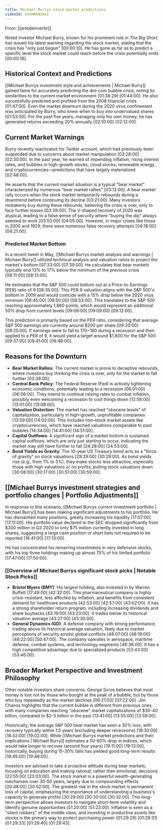 ```yaml
---
title: Michael Burrys stock market predictions
videoId: UvUHRKNJAeI
---
```


From: [[artedeinvertir]] <br/> 

Noted investor Michael Burry, known for his prominent role in *The Big Short*, has issued his latest warning regarding the stock market, stating that the crisis has "only just begun" <a class="yt-timestamp" data-t="00:00:10">[00:00:10]</a>. He has gone as far as to predict a specific level the stock market could reach before the crisis potentially ends <a class="yt-timestamp" data-t="00:00:16">[00:00:16]</a>.

## Historical Context and Predictions

[[Michael Burrys investment style and achievements | Michael Burry]] gained fame for accurately predicting the dot-com bubble crisis, noting its similarities to the current market environment <a class="yt-timestamp" data-t="01:38:29">[01:38:29]</a> <a class="yt-timestamp" data-t="01:44:00">[01:44:00]</a>. He also successfully predicted and profited from the 2008 financial crisis <a class="yt-timestamp" data-t="01:47:00">[01:47:00]</a>. Even the market downturn during the 2020 virus confinement was anticipated by Burry, who knew when to buy into undervalued shares <a class="yt-timestamp" data-t="01:53:00">[01:53:00]</a>. For the past five years, managing only his own money, he has generated returns exceeding 20% annually <a class="yt-timestamp" data-t="02:10:00">[02:10:00]</a> <a class="yt-timestamp" data-t="02:12:00">[02:12:00]</a>.

## Current Market Warnings

Burry recently reactivated his Twitter account, which had previously been suspended due to concerns about market manipulation <a class="yt-timestamp" data-t="02:28:00">[02:28:00]</a> <a class="yt-timestamp" data-t="02:30:00">[02:30:00]</a>. In the past year, he warned of impending inflation, rising interest rates, and bubbles in high-growth stocks, cloud stocks, renewable energy, and cryptocurrencies—predictions that have largely materialized <a class="yt-timestamp" data-t="02:48:00">[02:48:00]</a>.

He asserts that the current market situation is a typical "bear market" characterized by numerous "bear market rallies" <a class="yt-timestamp" data-t="03:12:00">[03:12:00]</a>. A bear market rally occurs when the stock market temporarily rebounds during a downtrend before continuing its decline <a class="yt-timestamp" data-t="03:21:00">[03:21:00]</a>. Many investors mistakenly buy during these rebounds, believing the crisis is over, only to face further losses <a class="yt-timestamp" data-t="03:39:00">[03:39:00]</a>. The V-shaped recovery of 2020 was atypical, leading to a false sense of security where "buying the dip" always seemed to work <a class="yt-timestamp" data-t="03:53:00">[03:53:00]</a> <a class="yt-timestamp" data-t="04:05:00">[04:05:00]</a>. However, in major crises like those in 2000 and 1929, there were numerous false recovery attempts <a class="yt-timestamp" data-t="04:18:00">[04:18:00]</a> <a class="yt-timestamp" data-t="04:21:00">[04:21:00]</a>.

### Predicted Market Bottom

In a recent tweet in May, [[Michael Burrys market analysis and warnings | Michael Burry]] utilized technical analysis and valuation ratios to project the market's bottom <a class="yt-timestamp" data-t="07:33:00">[07:33:00]</a> <a class="yt-timestamp" data-t="07:39:00">[07:39:00]</a>. He calculates that bear markets typically end 13% to 17% below the minimum of the previous crisis <a class="yt-timestamp" data-t="08:11:00">[08:11:00]</a> <a class="yt-timestamp" data-t="08:13:00">[08:13:00]</a>.

He estimates that the S&P 500 could bottom out at a Price-to-Earnings (PER) ratio of 9 <a class="yt-timestamp" data-t="08:35:00">[08:35:00]</a>. This PER 9 valuation aligns with the S&P 500's bottom in 2009 and would coincide with a 15% drop below the 2020 virus minimum <a class="yt-timestamp" data-t="08:45:00">[08:45:00]</a> <a class="yt-timestamp" data-t="08:50:00">[08:50:00]</a> <a class="yt-timestamp" data-t="08:53:00">[08:53:00]</a>. This translates to the S&P 500 reaching approximately 1,860 points, which would represent an additional 50% drop from current levels <a class="yt-timestamp" data-t="09:06:00">[09:06:00]</a> <a class="yt-timestamp" data-t="09:09:00">[09:09:00]</a> <a class="yt-timestamp" data-t="09:12:00">[09:12:00]</a>.

This prediction is primarily based on the PER ratio, considering that average S&P 500 earnings are currently around $200 per share <a class="yt-timestamp" data-t="09:20:00">[09:20:00]</a> <a class="yt-timestamp" data-t="09:25:00">[09:25:00]</a>. If earnings were to fall to $170-$160 during a recession and then applied to a PER of 9, it would yield a target around $1,800 for the S&P 500 <a class="yt-timestamp" data-t="09:37:00">[09:37:00]</a> <a class="yt-timestamp" data-t="09:41:00">[09:41:00]</a> <a class="yt-timestamp" data-t="09:48:00">[09:48:00]</a>.

## Reasons for the Downturn

*   **Bear Market Rallies**: The current market is prone to deceptive rebounds, where investors buy thinking the crisis is over, only for the market to fall further <a class="yt-timestamp" data-t="03:39:00">[03:39:00]</a>.
*   **Central Bank Policy**: The Federal Reserve (Fed) is actively tightening economic conditions, potentially leading to a recession <a class="yt-timestamp" data-t="06:01:00">[06:01:00]</a> <a class="yt-timestamp" data-t="06:06:00">[06:06:00]</a>. They intend to continue raising rates to combat inflation, possibly even welcoming a recession to cool things down <a class="yt-timestamp" data-t="12:58:00">[12:58:00]</a> <a class="yt-timestamp" data-t="13:01:00">[13:01:00]</a> <a class="yt-timestamp" data-t="13:08:00">[13:08:00]</a>.
*   **Valuation Distortion**: The market has reached "obscene levels" of capitalization, particularly in high-growth, unprofitable companies <a class="yt-timestamp" data-t="13:59:00">[13:59:00]</a> <a class="yt-timestamp" data-t="14:02:00">[14:02:00]</a>. This includes non-stock market assets like cryptocurrencies, which have reached valuations comparable to past bubbles <a class="yt-timestamp" data-t="14:34:00">[14:34:00]</a> <a class="yt-timestamp" data-t="14:41:00">[14:41:00]</a> <a class="yt-timestamp" data-t="14:51:00">[14:51:00]</a>.
*   **Capital Outflows**: A significant sign of a market bottom is sustained capital outflows, which are only just starting to occur, indicating the market may still have further to fall <a class="yt-timestamp" data-t="24:28:00">[24:28:00]</a> <a class="yt-timestamp" data-t="24:53:00">[24:53:00]</a>.
*   **Bond Yields as Gravity**: The 10-year US Treasury bond acts as a "force of gravity" on stock valuations <a class="yt-timestamp" data-t="29:29:00">[29:29:00]</a> <a class="yt-timestamp" data-t="30:29:00">[30:29:00]</a>. As bond yields rise (e.g., from 1% to 3%), they make stocks less attractive, especially those with high valuations or no profits, pulling stock valuations down <a class="yt-timestamp" data-t="30:08:00">[30:08:00]</a> <a class="yt-timestamp" data-t="30:17:00">[30:17:00]</a> <a class="yt-timestamp" data-t="30:51:00">[30:51:00]</a> <a class="yt-timestamp" data-t="30:59:00">[30:59:00]</a>.

## [[Michael Burrys investment strategies and portfolio changes | Portfolio Adjustments]]

In response to this scenario, [[Michael Burrys current investment portfolio | Michael Burry]] has been making significant adjustments to his portfolio. He has dismantled many positions, greatly increasing his liquidity <a class="yt-timestamp" data-t="17:07:00">[17:07:00]</a> <a class="yt-timestamp" data-t="17:11:00">[17:11:00]</a>. His portfolio value declared to the SEC dropped significantly from $300 million in Q3 2020 to only $75 million currently invested in long shares, suggesting a large cash position or short bets not required to be reported <a class="yt-timestamp" data-t="16:41:00">[16:41:00]</a> <a class="yt-timestamp" data-t="17:13:00">[17:13:00]</a>.

He has concentrated his remaining investments in very defensive stocks, with his top three holdings making up almost 75% of his limited portfolio <a class="yt-timestamp" data-t="17:47:00">[17:47:00]</a> <a class="yt-timestamp" data-t="17:50:00">[17:50:00]</a>.

### [[Overview of Michael Burrys significant stock picks | Notable Stock Picks]]

*   **Bristol Myers (BMY)**: His largest holding, also invested in by Warren Buffett <a class="yt-timestamp" data-t="17:49:00">[17:49:00]</a> <a class="yt-timestamp" data-t="42:32:00">[42:32:00]</a>. This pharmaceutical company is highly crisis-resistant, less affected by inflation, and benefits from consistent demand for healthcare products <a class="yt-timestamp" data-t="42:53:00">[42:53:00]</a> <a class="yt-timestamp" data-t="42:57:00">[42:57:00]</a> <a class="yt-timestamp" data-t="43:02:00">[43:02:00]</a>. It has a strong shareholder return program, including increasing dividends and share buybacks <a class="yt-timestamp" data-t="43:19:00">[43:19:00]</a> <a class="yt-timestamp" data-t="43:23:00">[43:23:00]</a>. It trades below its historical valuation average <a class="yt-timestamp" data-t="43:27:00">[43:27:00]</a> <a class="yt-timestamp" data-t="43:30:00">[43:30:00]</a>.
*   **General Dynamics (GD)**: A defense company with strong performance, trading above its historical average valuation, likely due to market perceptions of security amidst global conflicts <a class="yt-timestamp" data-t="48:07:00">[48:07:00]</a> <a class="yt-timestamp" data-t="48:19:00">[48:19:00]</a> <a class="yt-timestamp" data-t="48:22:00">[48:22:00]</a> <a class="yt-timestamp" data-t="50:47:00">[50:47:00]</a>. The company operates in aerospace, maritime defense, combat systems, and technology segments <a class="yt-timestamp" data-t="48:36:00">[48:36:00]</a>. It has a high competitive advantage due to specialized products <a class="yt-timestamp" data-t="53:43:00">[53:43:00]</a> <a class="yt-timestamp" data-t="53:46:00">[53:46:00]</a>.

## Broader Market Perspective and Investment Philosophy

Other notable investors share concerns. George Soros believes that most money is lost not by those who bought at the peak of a bubble, but by those who buy repeatedly as the market declines <a class="yt-timestamp" data-t="06:21:00">[06:21:00]</a> <a class="yt-timestamp" data-t="07:22:00">[07:22:00]</a>. Jim Chanos highlights that the current bubble is different from previous ones, with many companies reaching "obscene" market capitalizations of $30-40 billion, compared to $2-5 billion in the past <a class="yt-timestamp" data-t="13:41:00">[13:41:00]</a> <a class="yt-timestamp" data-t="13:55:00">[13:55:00]</a> <a class="yt-timestamp" data-t="13:59:00">[13:59:00]</a>.

Historically, the average S&P 500 bear market has seen a 30% loss, with recovery typically within 1.5 years (excluding deeper recessions) <a class="yt-timestamp" data-t="18:30:00">[18:30:00]</a> <a class="yt-timestamp" data-t="18:32:00">[18:32:00]</a> <a class="yt-timestamp" data-t="19:02:00">[19:02:00]</a>. While [[Michael Burrys market predictions and their implications | Michael Burry]] estimates a 50-60% drop in indices, which would take longer to recover (around four years) <a class="yt-timestamp" data-t="19:11:00">[19:11:00]</a> <a class="yt-timestamp" data-t="19:13:00">[19:13:00]</a>, historically, buying during 15-30% falls has yielded good long-term results <a class="yt-timestamp" data-t="19:45:00">[19:45:00]</a> <a class="yt-timestamp" data-t="19:48:00">[19:48:00]</a>.

Investors are advised to take a proactive attitude during bear markets, focusing on education and making rational, rather than emotional, decisions <a class="yt-timestamp" data-t="22:55:00">[22:55:00]</a> <a class="yt-timestamp" data-t="23:03:00">[23:03:00]</a>. The stock market is a powerful wealth-generating mechanism over 30-50 years, largely due to compounding effects <a class="yt-timestamp" data-t="20:48:00">[20:48:00]</a> <a class="yt-timestamp" data-t="20:52:00">[20:52:00]</a>. The greatest risk in the stock market is permanent loss of capital, emphasizing the importance of understanding a business's capacity to generate profits <a class="yt-timestamp" data-t="30:29:00">[30:29:00]</a> <a class="yt-timestamp" data-t="30:30:00">[30:30:00]</a> <a class="yt-timestamp" data-t="30:32:00">[30:32:00]</a>. This long-term perspective allows investors to navigate short-term volatility and identify genuine opportunities <a class="yt-timestamp" data-t="51:20:00">[51:20:00]</a> <a class="yt-timestamp" data-t="51:23:00">[51:23:00]</a>. Inflation is seen as a "silent robbery" of the middle class, and investing in productive assets like stocks is the primary way to protect purchasing power <a class="yt-timestamp" data-t="01:29:29">[01:29:29]</a> <a class="yt-timestamp" data-t="01:29:31">[01:29:31]</a> <a class="yt-timestamp" data-t="01:29:33">[01:29:33]</a> <a class="yt-timestamp" data-t="01:29:40">[01:29:40]</a> <a class="yt-timestamp" data-t="01:29:43">[01:29:43]</a>.